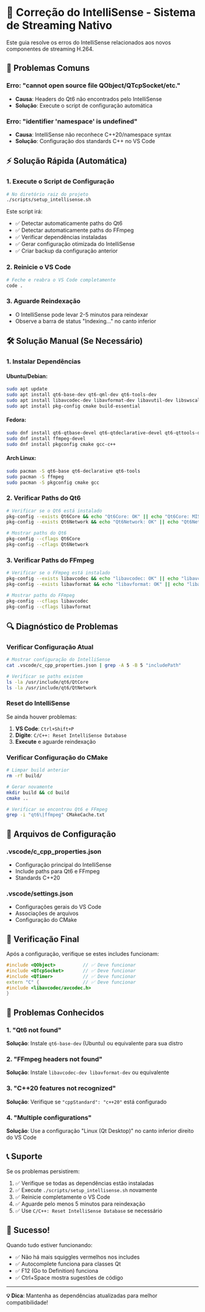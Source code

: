 # 🔧 Correção do IntelliSense - Sistema de Streaming Nativo

Este guia resolve os erros do IntelliSense relacionados aos novos componentes de streaming H.264.

## 🚨 Problemas Comuns

### Erro: "cannot open source file QObject/QTcpSocket/etc."
- **Causa**: Headers do Qt6 não encontrados pelo IntelliSense
- **Solução**: Execute o script de configuração automática

### Erro: "identifier 'namespace' is undefined"
- **Causa**: IntelliSense não reconhece C++20/namespace syntax
- **Solução**: Configuração dos standards C++ no VS Code

## ⚡ Solução Rápida (Automática)

### 1. Execute o Script de Configuração
```bash
# No diretório raiz do projeto
./scripts/setup_intellisense.sh
```

Este script irá:
- ✅ Detectar automaticamente paths do Qt6
- ✅ Detectar automaticamente paths do FFmpeg
- ✅ Verificar dependências instaladas
- ✅ Gerar configuração otimizada do IntelliSense
- ✅ Criar backup da configuração anterior

### 2. Reinicie o VS Code
```bash
# Feche e reabra o VS Code completamente
code .
```

### 3. Aguarde Reindexação
- O IntelliSense pode levar 2-5 minutos para reindexar
- Observe a barra de status "Indexing..." no canto inferior

## 🛠️ Solução Manual (Se Necessário)

### 1. Instalar Dependências

#### Ubuntu/Debian:
```bash
sudo apt update
sudo apt install qt6-base-dev qt6-qml-dev qt6-tools-dev
sudo apt install libavcodec-dev libavformat-dev libavutil-dev libswscale-dev
sudo apt install pkg-config cmake build-essential
```

#### Fedora:
```bash
sudo dnf install qt6-qtbase-devel qt6-qtdeclarative-devel qt6-qttools-devel
sudo dnf install ffmpeg-devel
sudo dnf install pkgconfig cmake gcc-c++
```

#### Arch Linux:
```bash
sudo pacman -S qt6-base qt6-declarative qt6-tools
sudo pacman -S ffmpeg
sudo pacman -S pkgconfig cmake gcc
```

### 2. Verificar Paths do Qt6
```bash
# Verificar se o Qt6 está instalado
pkg-config --exists Qt6Core && echo "Qt6Core: OK" || echo "Qt6Core: MISSING"
pkg-config --exists Qt6Network && echo "Qt6Network: OK" || echo "Qt6Network: MISSING"

# Mostrar paths do Qt6
pkg-config --cflags Qt6Core
pkg-config --cflags Qt6Network
```

### 3. Verificar Paths do FFmpeg
```bash
# Verificar se o FFmpeg está instalado
pkg-config --exists libavcodec && echo "libavcodec: OK" || echo "libavcodec: MISSING"
pkg-config --exists libavformat && echo "libavformat: OK" || echo "libavformat: MISSING"

# Mostrar paths do FFmpeg
pkg-config --cflags libavcodec
pkg-config --cflags libavformat
```

## 🔍 Diagnóstico de Problemas

### Verificar Configuração Atual
```bash
# Mostrar configuração do IntelliSense
cat .vscode/c_cpp_properties.json | grep -A 5 -B 5 "includePath"

# Verificar se paths existem
ls -la /usr/include/qt6/QtCore
ls -la /usr/include/qt6/QtNetwork
```

### Reset do IntelliSense
Se ainda houver problemas:

1. **VS Code**: `Ctrl+Shift+P`
2. **Digite**: `C/C++: Reset IntelliSense Database`
3. **Execute** e aguarde reindexação

### Verificar Configuração do CMake
```bash
# Limpar build anterior
rm -rf build/

# Gerar novamente
mkdir build && cd build
cmake ..

# Verificar se encontrou Qt6 e FFmpeg
grep -i "qt6\|ffmpeg" CMakeCache.txt
```

## 📂 Arquivos de Configuração

### .vscode/c_cpp_properties.json
- Configuração principal do IntelliSense
- Include paths para Qt6 e FFmpeg
- Standards C++20

### .vscode/settings.json
- Configurações gerais do VS Code
- Associações de arquivos
- Configuração do CMake

## 🎯 Verificação Final

Após a configuração, verifique se estes includes funcionam:

```cpp
#include <QObject>          // ✅ Deve funcionar
#include <QTcpSocket>       // ✅ Deve funcionar
#include <QTimer>           // ✅ Deve funcionar
extern "C" {                // ✅ Deve funcionar
#include <libavcodec/avcodec.h>
}
```

## 🐛 Problemas Conhecidos

### 1. "Qt6 not found"
**Solução**: Instale `qt6-base-dev` (Ubuntu) ou equivalente para sua distro

### 2. "FFmpeg headers not found"
**Solução**: Instale `libavcodec-dev libavformat-dev` ou equivalente

### 3. "C++20 features not recognized"
**Solução**: Verifique se `"cppStandard": "c++20"` está configurado

### 4. "Multiple configurations"
**Solução**: Use a configuração "Linux (Qt Desktop)" no canto inferior direito do VS Code

## 📞 Suporte

Se os problemas persistirem:

1. ✅ Verifique se todas as dependências estão instaladas
2. ✅ Execute `./scripts/setup_intellisense.sh` novamente
3. ✅ Reinicie completamente o VS Code
4. ✅ Aguarde pelo menos 5 minutos para reindexação
5. ✅ Use `C/C++: Reset IntelliSense Database` se necessário

## 🎉 Sucesso!

Quando tudo estiver funcionando:
- ✅ Não há mais squiggles vermelhos nos includes
- ✅ Autocomplete funciona para classes Qt
- ✅ F12 (Go to Definition) funciona
- ✅ Ctrl+Space mostra sugestões de código

---

**💡 Dica**: Mantenha as dependências atualizadas para melhor compatibilidade! 